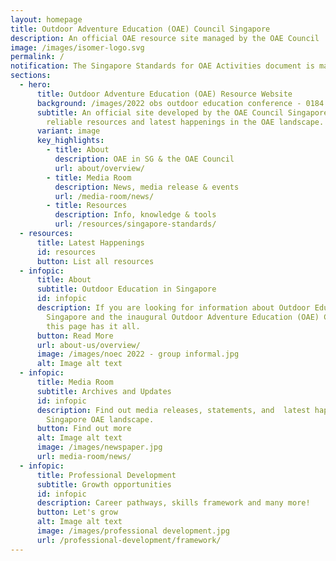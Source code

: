 ```yaml
---
layout: homepage
title: Outdoor Adventure Education (OAE) Council Singapore
description: An official OAE resource site managed by the OAE Council
image: /images/isomer-logo.svg
permalink: /
notification: The Singapore Standards for OAE Activities document is making good progress!
sections:
  - hero:
      title: Outdoor Adventure Education (OAE) Resource Website
      background: /images/2022 obs outdoor education conference - 0184.jpg
      subtitle: An official site developed by the OAE Council Singapore to provide
        reliable resources and latest happenings in the OAE landscape.
      variant: image
      key_highlights:
        - title: About
          description: OAE in SG & the OAE Council
          url: about/overview/
        - title: Media Room
          description: News, media release & events
          url: /media-room/news/
        - title: Resources
          description: Info, knowledge & tools
          url: /resources/singapore-standards/
  - resources:
      title: Latest Happenings
      id: resources
      button: List all resources
  - infopic:
      title: About
      subtitle: Outdoor Education in Singapore
      id: infopic
      description: If you are looking for information about Outdoor Education in
        Singapore and the inaugural Outdoor Adventure Education (OAE) Council,
        this page has it all.
      button: Read More
      url: about-us/overview/
      image: /images/noec 2022 - group informal.jpg
      alt: Image alt text
  - infopic:
      title: Media Room
      subtitle: Archives and Updates
      id: infopic
      description: Find out media releases, statements, and  latest happenings in the
        Singapore OAE landscape.
      button: Find out more
      alt: Image alt text
      image: /images/newspaper.jpg
      url: media-room/news/
  - infopic:
      title: Professional Development
      subtitle: Growth opportunities
      id: infopic
      description: Career pathways, skills framework and many more!
      button: Let's grow
      alt: Image alt text
      image: /images/professional development.jpg
      url: /professional-development/framework/
---
```


